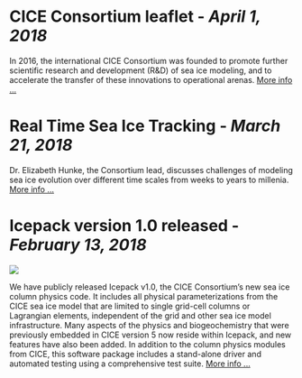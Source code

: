 # **CICE Consortium leaflet**   -   *April 1, 2018*
In 2016, the international CICE Consortium was founded to promote further scientific research and development (R&D) of sea ice modeling, and to accelerate the transfer of these innovations to operational arenas. [More info ...](https://e3sm.org/wp-content/uploads/2018/04/ResearchHighlight_CICE.pdf)

# **Real Time Sea Ice Tracking**   -  *March 21, 2018* 
Dr. Elizabeth Hunke, the Consortium lead, discusses challenges of modeling sea ice evolution over different time scales from weeks to years to millenia. [More info ...](https://psmag.com/environment/tracking-seasonal-sea-ice-in-real-time)

# **Icepack version 1.0 released**   -   *February 13, 2018*
![](https://avatars2.githubusercontent.com/u/28584507?s=280&v=4)

We have publicly released Icepack v1.0, the CICE Consortium’s new sea ice column physics code.  It includes all physical parameterizations from the CICE sea ice model that are limited to single grid-cell columns or Lagrangian elements, independent of the grid and other sea ice model infrastructure.  Many aspects of the physics and biogeochemistry that were previously embedded in CICE version 5 now reside within Icepack, and new features have also been added.  In addition to the column physics modules from CICE, this software package includes a stand-alone driver and automated testing using a comprehensive test suite. [More info ...](https://github.com/CICE-Consortium/Icepack) 
